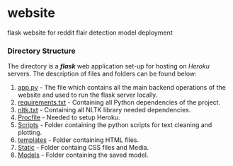 # website
flask website for reddit flair detection model deployment 

### Directory Structure

The directory is a ***flask*** web application set-up for hosting on *Heroku* servers. The description of files and folders can be found below:

  1. [app.py](https://github.com/divyanshuaggarwal/Reddit-Flair-Detector/blob/master/website/app.py) - The file which contains all the main backend operations of the website and used to run the flask server locally.
  2. [requirements.txt](https://github.com/divyanshuaggarwal/Reddit-Flair-Detector/blob/master/website/requirements.txt) - Containing all Python dependencies of the project.
  3. [nltk.txt](https://github.com/divyanshuaggarwal/Reddit-Flair-Detector/blob/master/website/nltk.txt) - Containing all NLTK library needed dependencies.
  4. [Procfile](https://github.com/divyanshuaggarwal/Reddit-Flair-Detector/blob/master/website/Procfile) - Needed to setup Heroku.
  5. [Scripts](scripts) - Folder containing the python scripts for text cleaning and plotting.
  6. [templates](https://github.com/radonys/Reddit-Flair-Detector/tree/master/templates/flair_detector) - Folder containing HTML files.
  7. [Static](https://github.com/divyanshuaggarwal/Reddit-Flair-Detector/tree/master/website/static) - Folder containg CSS files and Media.
  8. [Models](https://github.com/divyanshuaggarwal/Reddit-Flair-Detector/tree/master/website/model) - Folder containing the saved model.
  
